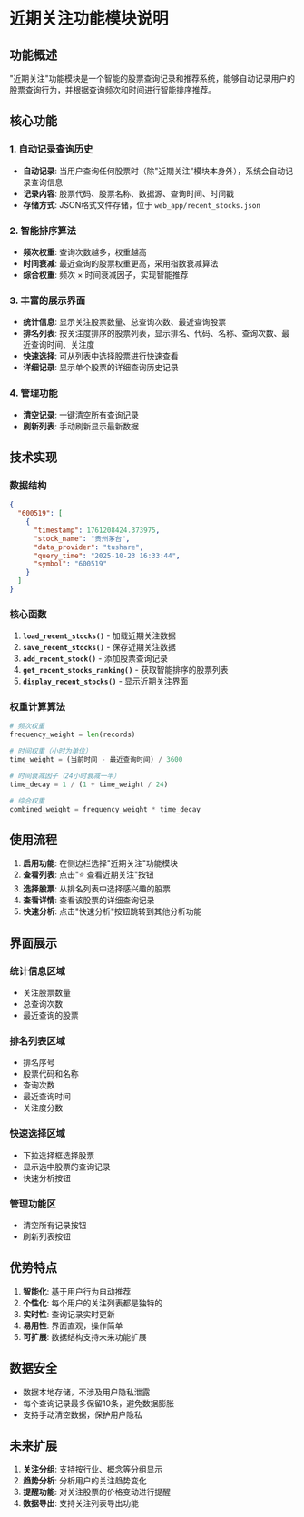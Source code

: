 # 近期关注功能模块说明

## 功能概述

"近期关注"功能模块是一个智能的股票查询记录和推荐系统，能够自动记录用户的股票查询行为，并根据查询频次和时间进行智能排序推荐。

## 核心功能

### 1. 自动记录查询历史
- **自动记录**: 当用户查询任何股票时（除"近期关注"模块本身外），系统会自动记录查询信息
- **记录内容**: 股票代码、股票名称、数据源、查询时间、时间戳
- **存储方式**: JSON格式文件存储，位于 `web_app/recent_stocks.json`

### 2. 智能排序算法
- **频次权重**: 查询次数越多，权重越高
- **时间衰减**: 最近查询的股票权重更高，采用指数衰减算法
- **综合权重**: 频次 × 时间衰减因子，实现智能推荐

### 3. 丰富的展示界面
- **统计信息**: 显示关注股票数量、总查询次数、最近查询股票
- **排名列表**: 按关注度排序的股票列表，显示排名、代码、名称、查询次数、最近查询时间、关注度
- **快速选择**: 可从列表中选择股票进行快速查看
- **详细记录**: 显示单个股票的详细查询历史记录

### 4. 管理功能
- **清空记录**: 一键清空所有查询记录
- **刷新列表**: 手动刷新显示最新数据

## 技术实现

### 数据结构
```json
{
  "600519": [
    {
      "timestamp": 1761208424.373975,
      "stock_name": "贵州茅台",
      "data_provider": "tushare",
      "query_time": "2025-10-23 16:33:44",
      "symbol": "600519"
    }
  ]
}
```

### 核心函数

1. **`load_recent_stocks()`** - 加载近期关注数据
2. **`save_recent_stocks()`** - 保存近期关注数据
3. **`add_recent_stock()`** - 添加股票查询记录
4. **`get_recent_stocks_ranking()`** - 获取智能排序的股票列表
5. **`display_recent_stocks()`** - 显示近期关注界面

### 权重计算算法
```python
# 频次权重
frequency_weight = len(records)

# 时间权重（小时为单位）
time_weight = (当前时间 - 最近查询时间) / 3600

# 时间衰减因子（24小时衰减一半）
time_decay = 1 / (1 + time_weight / 24)

# 综合权重
combined_weight = frequency_weight * time_decay
```

## 使用流程

1. **启用功能**: 在侧边栏选择"近期关注"功能模块
2. **查看列表**: 点击"⭐ 查看近期关注"按钮
3. **选择股票**: 从排名列表中选择感兴趣的股票
4. **查看详情**: 查看该股票的详细查询记录
5. **快速分析**: 点击"快速分析"按钮跳转到其他分析功能

## 界面展示

### 统计信息区域
- 关注股票数量
- 总查询次数
- 最近查询的股票

### 排名列表区域
- 排名序号
- 股票代码和名称
- 查询次数
- 最近查询时间
- 关注度分数

### 快速选择区域
- 下拉选择框选择股票
- 显示选中股票的查询记录
- 快速分析按钮

### 管理功能区
- 清空所有记录按钮
- 刷新列表按钮

## 优势特点

1. **智能化**: 基于用户行为自动推荐
2. **个性化**: 每个用户的关注列表都是独特的
3. **实时性**: 查询记录实时更新
4. **易用性**: 界面直观，操作简单
5. **可扩展**: 数据结构支持未来功能扩展

## 数据安全

- 数据本地存储，不涉及用户隐私泄露
- 每个查询记录最多保留10条，避免数据膨胀
- 支持手动清空数据，保护用户隐私

## 未来扩展

1. **关注分组**: 支持按行业、概念等分组显示
2. **趋势分析**: 分析用户的关注趋势变化
3. **提醒功能**: 对关注股票的价格变动进行提醒
4. **数据导出**: 支持关注列表导出功能